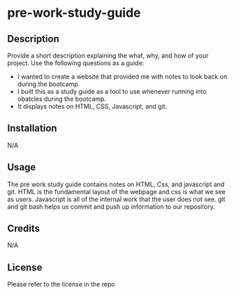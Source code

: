 # pre-work-study-guide

## Description

Provide a short description explaining the what, why, and how of your project. Use the following questions as a guide:

- I wanted to create a website that provided me with notes to look back on during the bootcamp.
- I built this as a study guide as a tool to use whenever running into obatcles during the bootcamp.
- It displays notes on HTML, CSS, Javascript, and git.



## Installation
 N/A


## Usage

The pre work study guide contains notes on HTML, Css, and javascript and git. HTML is the fundamental layout of the webpage and css is what we see as users. Javascript is all of the internal work that the user does not see. git and git bash helps us commit and push up information to our repository. 

## Credits

N/A

## License
Please refer to the license in the repo


